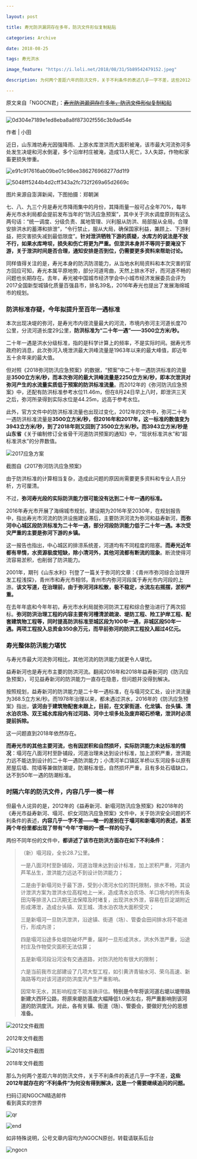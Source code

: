 ```yaml
---

layout: post

title: 寿光防洪漏洞存在多年，防汛文件形似复制粘贴

categories: Archive

date: 2018-08-25

tags: 寿光洪水

image_feature: "https://i.loli.net/2018/08/31/5b89542479152.jpeg"

description: 为何两个差距六年的防汛文件，关于不利条件的表述几乎一字不差，这些2012年就存在的“不利条件”为何没有得到解决，这是一个需要继续追问的问题。

---
```


原文来自「NGOCN君」：~~[寿光防洪漏洞存在多年，防汛文件形似复制粘贴](https://mp.weixin.qq.com/s/2B-RHWqyCj3szZRhuPf1Tg)~~

---

![0d304e7189e1ed8eba8a8f87302f556c3b9ad54e](https://i.loli.net/2018/08/31/5b89540212eab.gif)

作者 \| 小田

近日，山东潍坊寿光因强降雨、上游水库泄洪而大面积被淹，该市最大河流弥河多处发生决堤和河水倒灌，多个沿岸村庄被淹，造成13人死亡，3人失踪，作物和家畜更损失惨重。

![e91c917616ab09be01c98ee386276968277dd1f9](https://i.loli.net/2018/08/31/5b89542479152.jpeg)

![5048ff5244b4d2cff343a2fc732f269a65d2669c](https://i.loli.net/2018/08/31/5b89543c99556.jpeg)

<figcaption>图片来源自澎湃新闻，下图拍摄：郑朝渊</figcaption>

七、八、九三个月是寿光市降雨集中的月份，其降雨量一般可占全年70%，每年寿光市水利局都会提前发布当年的“防汛应急预案”，其中关于洪水调度原则有这么两句话：“统一调度、分级负责、属地管理、兴利服从防洪、局部服从全局，合理安排洪水的蓄滞和排泄”，“令行禁止，服从大局，确保国家利益，兼顾上、下游利益，把灾害损失减到最低限度”。**针对泄洪牺牲下游的质疑，水库方的说法是不放不行，如果水库垮坝，损失和伤亡将更为严重。但泄洪本身并不等同于要淹没下游，关于泄洪时间是否合理，通知安排是否到位，仍需要更多资料来帮助讨论。**

同样值得关注的是，寿光本身的防汛防涝能力，从当地水利局资料和本次灾害的官方回应可知，寿光本属平原地势，部分河道弯曲，天然上排水不好，而河道不畅的问题也长期存在。去年，寿光被中国城市经济学会中小城市经济发展委员会评为2017全国新型城镇化质量百强县市，排名39名，2016年寿光也提出了发展海绵城市的规划。

### 防洪标准存疑，今年拟提升至百年一遇标准

本次出现决堤的弥河，是寿光市内径流量最大的河流，市境内弥河主河道长度70公里，分流河道长度29公里，**防洪标准为“二十年一遇”——3500立方米/秒。**

二十年一遇是洪水分级标准，指的是科学计算上的频率，不是实际时间。据寿光市政府的消息，此次弥河入境泄洪最大洪峰流量是1963年以来的最大峰值，即近年五十余年来的最大值。

但对照《2018弥河防汛应急预案》的数据，“预案”中二十年一遇防洪标准的流量是**3500立方米/秒，而本次弥河的最大洪峰流量是2250立方米/秒，即本次泄洪对弥河产生的水流量实质低于预案的防洪标准流量**。而2012年的《弥河防汛应急预案》中，还配有防洪标准参考水位11.46m，但在8月24日早上八时，即泄洪三天之后，弥河所录得到实际水位是44.25m，远高于参考水位。

此外，官方文件中的防洪标准流量也出现过变化，2012年的文件中，弥河二十年一遇防洪标准流量是**3500立方米/秒，但2016年和2017年，这一标准的数值变为3943立方米/秒，到了2018年则又回到了3500立方米/秒。而3943立方米/秒是山东省**《关于编制修订全省骨干河道防洪预案的通知》中，“现状标准洪水”和“超标准洪水”的分界数值。

![2017应急方案](https://i.loli.net/2018/08/31/5b89557b44294.png)

<figcaption>截图自《2017弥河防汛应急预案》</figcaption>

由于防洪标准的计算相当复杂，造成此问题的原因尚需要更多资料和专业人员分析，方可厘清。

不过，**弥河寿光段的实际防洪能力很可能没有达到二十年一遇的标准。**

2016年寿光市开展了海绵城市规划，建设期为2016年至2030年，在规划报告中，指出寿光市河流的防洪设施建设滞后，主要防洪河流为弥河和益寿新河，**而弥河中心城区段防洪标准为二十年一遇，部分河段防洪能力低于二十年一遇。本次受灾严重的主要是弥河下游的乡镇。**

这一报告也指出，中心城区的排涝系统差，河道均有不同程度的阻塞。**而寿光近年都有旱情，水资源极度短缺，除小清河外，其他河流都有断流的现象**。断流使得河流容易淤积，也削弱了防洪能力。

2001年，期刊《山东水利》刊登了一篇关于弥河的文章：《青州市弥河综合治理开发工程浅探》，青州市和寿光市相邻，青州市内弥河河段属于寿光市内河段的上游。**该文写道，在治理前，由于弥河河床松散，极不稳定，水流左右摇摆，淤积严重。**

在去年年底和今年年初，寿光市水利局就弥河防洪工程和综合整治进行了两次招标。**弥河防洪治理工程的内容主要有河槽清淤疏浚、堤防工程、险工护岸工程、配套建筑物工程等，同时提高防洪标准至城区段为100年一遇，非城区段50年一遇。两项工程投入总资金350余万元，而早前弥河的防洪工程投入超过4亿元。**

### 寿光整体防汛能力堪忧

与寿光市最大河流弥河相比，其他河流的防洪能力就更令人堪忧。

益寿新河也是寿光市主要的防洪河流。翻阅2016年和2018年益寿新河的《防汛应急预案》，可见益寿新河的防洪能力一直存在隐患，但问题并没得到解决。

按照规划，益寿新河的防洪能力是二十年一遇标准，在与塌河交汇处，设计洪流量为368.5立方米/秒。而1978年治理以来，都未遇过洪水，2016年的《防汛应急预案》指出，**该河由于建筑物配套未跟上，目前，在文家街道、化龙镇、台头镇、清水泊农场、双王城水库段内有过河路、河中土坝多处及废弃砌石桥墩，泄洪时必须提前拆除。**

这一问题直到2018年依然存在。

**而寿光市的其他主要河流，也有因淤积和自然损坏，实际防洪能力未达标准的情况**：塌河在八面河村至卧铺段，河道治理未达到设计标准，加上淤积严重，泄洪能力远不能达到设计的二十年一遇防洪能力；小清河羊口镇区羊桥以东河段多以原有房屋后墙、院墙等兼做防潮堤，防潮标准低，自然损坏严重，且有多处石墙缺口，达不到50年一遇的防潮标准。


### 时隔六年的防汛文件，内容几乎一模一样

但最令人诧异的是，2012年的《益寿新河、新塌河防汛应急预案》和2018年的《寿光市益寿新河、塌河、织女河防汛应急预案》文件中，关于防洪安全问题的不利条件的表述，**内容几乎一字不差——唯一的差别在于塌河和新塌河的表述，甚至两个年份里都出现了带有“今年”字眼的一模一样的句子。**

两份不同年份的文件中，**都讲述了该市在防洪方面存在如下不利条件：**

> （新）塌河段，全长28.7公里。
>
> 一是八面河村至卧铺段，河道治理未达到设计标准，加上淤积严重，河道内芦苇丛生，泄洪能力远达不到设计防洪能力；
>
> 二是由于新塌河处于最下游，受到小清河水位的顶托限制，排水不畅，其设计泄洪方案为泄洪水位高程地上一米，造成清水泊农场、羊口境内的所有条田沟等排涝入口汛期无法保障及时堵复，出现洪水外泄，容易在巨淀湖附近形成滞泄，造成台头镇、双王城、清水泊农场大面积受灾；
>
> 三是新塌河一旦防汛泄洪，沿途镇、街道（场）、管委会田间排水将不能进行，形成内涝；
>
> 四是塌河沿途多处堤防破坏严重，届时一旦形成洪水，洪水外泄严重，沿途村庄及作物受灾面积无法估算；
>
> 五是新塌河段沿河没有交通道路，对防汛抢险有很大的限制；
>
> 六是当前我市北部建设了几项大型工程，如引黄济青输水河、荣乌高速、新海路等均对该河道的防洪度汛产生严重影响。
>
> 因常年无水，其影响程度不能准确评估。**特别是今年将该河道右堤以堤带路新建大西环公路，将原来堤防高度大幅降低1.0米左右，将严重影响到该河道的防洪度汛，对此，各有关镇、街道（场）、管委会，要做好充分的思想准备。**

![2012文件截图](https://i.loli.net/2018/08/31/5b8956ccc715e.png)

<figcaption>2012年文件截图</figcaption>

![2018文件截图](https://i.loli.net/2018/08/31/5b8956fabfdcd.jpeg)

<figcaption>2018年文件截图</figcaption>

那么为何两个差距六年的防汛文件，关于不利条件的表述几乎一字不差，**这些2012年就存在的“不利条件”为何没有得到解决，这是一个需要继续追问的问题。**

<figcaption>扫码订阅NGOCN精选邮件<br />看到真实的世界</figcaption>

![qr](https://i.loli.net/2018/08/31/5b89576e11687.jpeg)

![end](https://i.loli.net/2018/08/31/5b89577bc2a0f.jpeg)

<figcaption>如非特殊说明，公号文章内容均为NGOCN原创，转载请联系后台</figcaption>

![ngocn](https://i.loli.net/2018/08/31/5b8957ad84efd.gif)
